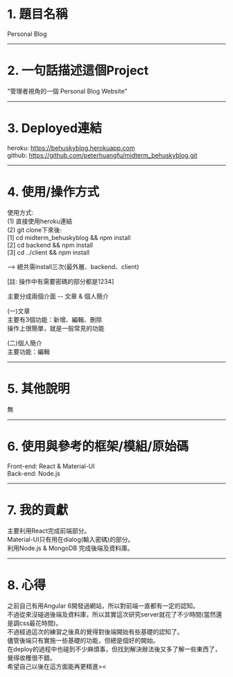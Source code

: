 # 1. 題目名稱

Personal Blog

----------------------------------
# 2. 一句話描述這個Project

"管理者視角的一個 Personal Blog Website"

----------------------------------
# 3. Deployed連結

heroku: https://behuskyblog.herokuapp.com  
github: https://github.com/peterhuangfu/midterm_behuskyblog.git

----------------------------------
# 4. 使用/操作方式

使用方式:  
(1) 直接使用heroku連結  
(2) git clone下來後:  
	[1] cd midterm_behuskyblog && npm install  
	[2] cd backend && npm install  
	[3] cd ../client && npm install  

--> 總共需install三次(最外層、backend、client)  

[註: 操作中有需要密碼的部分都是1234]

主要分成兩個介面 -- 文章 & 個人簡介  

(一)文章  
主要有3個功能：新增、編輯、刪除  
操作上很簡單，就是一般常見的功能  

(二)個人簡介  
主要功能：編輯  

----------------------------------
# 5. 其他說明

無  

----------------------------------
# 6. 使用與參考的框架/模組/原始碼

Front-end: React & Material-UI  
Back-end: Node.js  

----------------------------------
# 7. 我的貢獻

主要利用React完成前端部分。  
Material-UI只有用在dialog(輸入密碼)的部分。  
利用Node.js & MongoDB 完成後端及資料庫。  

----------------------------------
# 8. 心得

之前自己有用Angular 6開發過網站，所以對前端一直都有一定的認知。  
不過從來沒碰過後端及資料庫，所以其實這次研究server就花了不少時間(當然還是調css最花時間)。  
不過經過這次的練習之後真的覺得對後端開始有些基礎的認知了。  
儘管後端只有實施一些基礎的功能，但總是個好的開始。  
在deploy的過程中也碰到不少麻煩事，但找到解決辦法後又多了解一些東西了，覺得收穫很不錯。  
希望自己以後在這方面能再更精進><
